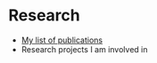 # Research

- [My list of publications]({{site.url}}//en/publications.md)
- Research projects I am involved in


